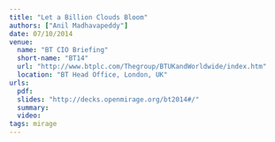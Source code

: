 ```yaml
---
title: "Let a Billion Clouds Bloom"
authors: ["Anil Madhavapeddy"]
date: 07/10/2014
venue:
  name: "BT CIO Briefing"
  short-name: "BT14"
  url: "http://www.btplc.com/Thegroup/BTUKandWorldwide/index.htm"
  location: "BT Head Office, London, UK"
urls:
  pdf:
  slides: "http://decks.openmirage.org/bt2014#/"
  summary:
  video:
tags: mirage
---
```

